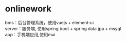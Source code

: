 # onlinework
bms：后台管理系统，使用vuejs + element-ui<br>
server：服务端, 使用spring boot + spring data jpa + msyql<br>
app：手机端应用,使用mui
